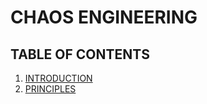 # CHAOS ENGINEERING

## TABLE OF CONTENTS
1. [INTRODUCTION](https://github.com/ralphcasipe1/just-do-the-testing/blob/main/chaos-engineering/INTRODUCTION.md)
2. [PRINCIPLES]()